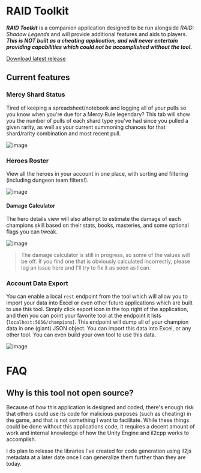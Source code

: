 # RAID Toolkit

***RAID Toolkit*** is a companion application designed to be run alongside *RAID: Shadow Legends* and will provide additional features and aids to players.
***This is NOT built as a cheating application, and will never entertain providing capabilities which could not be accomplished without the tool.***

[Download latest release](http://raid-bot.eastus.azurecontainer.io/hazel)

## Current features

### Mercy Shard Status
Tired of keeping a spreadsheet/notebook and logging all of your pulls so you know when you're due for a Mercy Rule legendary? This tab will show you the number of pulls of each shard type you've had since you pulled a given rarity, as well as your current summoning chances for that shard/rarity combination and most recent pull.

![image](https://user-images.githubusercontent.com/500984/115713732-57bc6480-a344-11eb-802b-0af2f052bb0c.png)

### Heroes Roster
View all the heroes in your account in one place, with sorting and filtering (including dungeon team filters!).

![image](https://user-images.githubusercontent.com/500984/115713910-89cdc680-a344-11eb-9f14-1d14bfdbb0be.png)

#### Damage Calculator
The hero details view will also attempt to estimate the damage of each champions skill based on their stats, books, masteries, and some optional flags you can tweak. 

![image](https://user-images.githubusercontent.com/500984/115714011-a833c200-a344-11eb-961e-142333481f36.png)

> The damage calculator is still in progress, so some of the values will be off.  If you find one that is obviously calculated incorrectly, please log an issue here and I'll try to fix it as soon as I can.


### Account Data Export
You can enable a local `rest` endpoint from the tool which will allow you to import your data into Excel or even other future applications which are built to use this tool. Simply click export icon in the top right of the application, and then you can point your favorite tool at the endpoint it lists (`localhost:5656/champions`). This endpoint will dump all of your champion data in one (giant) JSON object. You can import this data into Excel, or any other tool. You can even build your own tool to use this data.

![image](https://user-images.githubusercontent.com/500984/115713836-728ed900-a344-11eb-9fb5-a4d4a55d070e.png)


# FAQ

## Why is this tool not open source?
Because of *how* this application is designed and coded, there's enough risk that others could use its code for malicious purposes (such as cheating) in the game, and that is not something I want to facilitate. While these things could be done without this applications code, it requires a decent amount of work and internal knowledge of how the Unity Engine and il2cpp works to accomplish.

I do plan to release the libraries I've created for code generation using il2js metadata at a later date once I can generalize them further than they are today.
